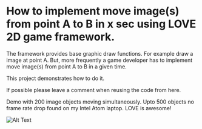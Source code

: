 # How to implement move image(s) from point A to B in x sec using LOVE 2D game framework.

The framework provides base graphic draw functions. For example draw a image at point A.
But, more frequently a game developer has to implement move image(s) from point A to B in a given time.

This project demonstrates how to do it.

If possible please leave a comment when reusing the code from here.

Demo with 200 image objects moving simultaneously. Upto 500 objects no frame rate drop found on my Intel Atom laptop. LOVE is awesome!

![Alt Text](https://github.com/2012saru/Move-Image-From-A-to-B-in-X-second/blob/master/rec.gif)
